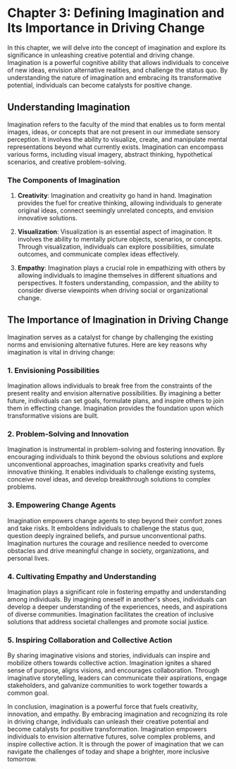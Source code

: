 Chapter 3: Defining Imagination and Its Importance in Driving Change
====================================================================

In this chapter, we will delve into the concept of imagination and explore its significance in unleashing creative potential and driving change. Imagination is a powerful cognitive ability that allows individuals to conceive of new ideas, envision alternative realities, and challenge the status quo. By understanding the nature of imagination and embracing its transformative potential, individuals can become catalysts for positive change.

Understanding Imagination
-------------------------

Imagination refers to the faculty of the mind that enables us to form mental images, ideas, or concepts that are not present in our immediate sensory perception. It involves the ability to visualize, create, and manipulate mental representations beyond what currently exists. Imagination can encompass various forms, including visual imagery, abstract thinking, hypothetical scenarios, and creative problem-solving.

### The Components of Imagination

1. **Creativity**: Imagination and creativity go hand in hand. Imagination provides the fuel for creative thinking, allowing individuals to generate original ideas, connect seemingly unrelated concepts, and envision innovative solutions.

2. **Visualization**: Visualization is an essential aspect of imagination. It involves the ability to mentally picture objects, scenarios, or concepts. Through visualization, individuals can explore possibilities, simulate outcomes, and communicate complex ideas effectively.

3. **Empathy**: Imagination plays a crucial role in empathizing with others by allowing individuals to imagine themselves in different situations and perspectives. It fosters understanding, compassion, and the ability to consider diverse viewpoints when driving social or organizational change.

The Importance of Imagination in Driving Change
-----------------------------------------------

Imagination serves as a catalyst for change by challenging the existing norms and envisioning alternative futures. Here are key reasons why imagination is vital in driving change:

### 1. Envisioning Possibilities

Imagination allows individuals to break free from the constraints of the present reality and envision alternative possibilities. By imagining a better future, individuals can set goals, formulate plans, and inspire others to join them in effecting change. Imagination provides the foundation upon which transformative visions are built.

### 2. Problem-Solving and Innovation

Imagination is instrumental in problem-solving and fostering innovation. By encouraging individuals to think beyond the obvious solutions and explore unconventional approaches, imagination sparks creativity and fuels innovative thinking. It enables individuals to challenge existing systems, conceive novel ideas, and develop breakthrough solutions to complex problems.

### 3. Empowering Change Agents

Imagination empowers change agents to step beyond their comfort zones and take risks. It emboldens individuals to challenge the status quo, question deeply ingrained beliefs, and pursue unconventional paths. Imagination nurtures the courage and resilience needed to overcome obstacles and drive meaningful change in society, organizations, and personal lives.

### 4. Cultivating Empathy and Understanding

Imagination plays a significant role in fostering empathy and understanding among individuals. By imagining oneself in another's shoes, individuals can develop a deeper understanding of the experiences, needs, and aspirations of diverse communities. Imagination facilitates the creation of inclusive solutions that address societal challenges and promote social justice.

### 5. Inspiring Collaboration and Collective Action

By sharing imaginative visions and stories, individuals can inspire and mobilize others towards collective action. Imagination ignites a shared sense of purpose, aligns visions, and encourages collaboration. Through imaginative storytelling, leaders can communicate their aspirations, engage stakeholders, and galvanize communities to work together towards a common goal.

In conclusion, imagination is a powerful force that fuels creativity, innovation, and empathy. By embracing imagination and recognizing its role in driving change, individuals can unleash their creative potential and become catalysts for positive transformation. Imagination empowers individuals to envision alternative futures, solve complex problems, and inspire collective action. It is through the power of imagination that we can navigate the challenges of today and shape a brighter, more inclusive tomorrow.
